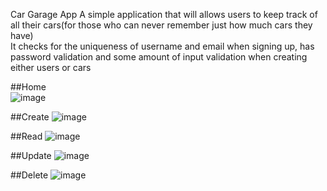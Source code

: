 Car Garage App 
A simple application that will allows users to keep track of all their cars(for those who can never remember just how much cars they have)  
It checks for the uniqueness of username and email when signing up, has password validation and some amount of input validation when creating either users or cars  

##Home  
![image](https://user-images.githubusercontent.com/56775968/74349035-a6a25d80-4d81-11ea-8a5c-2ec8c3139d20.png)

##Create
![image](https://user-images.githubusercontent.com/56775968/74349336-1d3f5b00-4d82-11ea-8615-fc62f44b4e59.png)

##Read
![image](https://user-images.githubusercontent.com/56775968/74349650-8626d300-4d82-11ea-89b1-37fc13f6479d.png)


##Update
![image](https://user-images.githubusercontent.com/56775968/74349168-d2254800-4d81-11ea-917f-3f11f57bc880.png)

##Delete
![image](https://user-images.githubusercontent.com/56775968/74349243-f41eca80-4d81-11ea-9170-1432e5f2bc8e.png)


